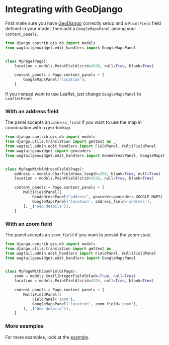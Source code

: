 # Integrating with GeoDjango

First make sure you have [GeoDjango](https://docs.djangoproject.com/en/1.10/ref/contrib/gis/) correctly setup and a `PointField` field defined in your model, then add a `GoogleMapsPanel` among your `content_panels`.

```python
from django.contrib.gis.db import models
from wagtailgeowidget.edit_handlers import GoogleMapsPanel


class MyPage(Page):
    location = models.PointField(srid=4326, null=True, blank=True)

    content_panels = Page.content_panels + [
        GoogleMapsPanel('location'),
    ]
```

If you instead want to use Leaflet, just change `GoogleMapsPanel` to `LeafletPanel`


### With an address field

The panel accepts an `address_field` if you want to use the map in coordination with a geo-lookup.

```python
from django.contrib.gis.db import models
from django.utils.translation import gettext as _
from wagtail.admin.edit_handlers import FieldPanel, MultiFieldPanel
from wagtailgeowidget import geocoders
from wagtailgeowidget.edit_handlers import GeoAddressPanel, GoogleMapsPanel


class MyPageWithAddressField(Page):
    address = models.CharField(max_length=250, blank=True, null=True)
    location = models.PointField(srid=4326, null=True, blank=True)

    content_panels = Page.content_panels + [
        MultiFieldPanel([
            GeoAddressPanel("address", geocoder=geocoders.GOOGLE_MAPS),
            GoogleMapsPanel('location', address_field='address'),
        ], _('Geo details')),
    ]
```


### With an zoom field

The panel accepts an `zoom_field` if you want to persist the zoom state.

```python
from django.contrib.gis.db import models
from django.utils.translation import gettext as _
from wagtail.admin.edit_handlers import FieldPanel, MultiFieldPanel
from wagtailgeowidget.edit_handlers import GoogleMapsPanel


class MyPageWithZoomField(Page):
    zoom = models.SmallIntegerField(blank=True, null=True)
    location = models.PointField(srid=4326, null=True, blank=True)

    content_panels = Page.content_panels + [
        MultiFieldPanel([
            FieldPanel('zoom'),
            GoogleMapsPanel('location', zoom_field='zoom'),
        ], _('Geo details')),
    ]
```


### More examples

For more examples, look at the [example](https://github.com/Frojd/wagtail-geo-widget/blob/develop/example/geopage/models.py).
